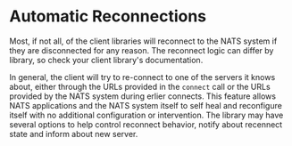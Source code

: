 # Automatic Reconnections

Most, if not all, of the client libraries will reconnect to the NATS system if they are disconnected for any reason. The reconnect logic can differ by library, so check your client library's documentation.

In general, the client will try to re-connect to one of the servers it knows about, either through the URLs provided in the `connect` call or the URLs provided by the NATS system during erlier connects. This feature allows NATS applications and the NATS system itself to self heal and reconfigure itself with no additional configuration or intervention. The library may have several options to help control reconnect behavior, notify about recennect state and inform about new server.